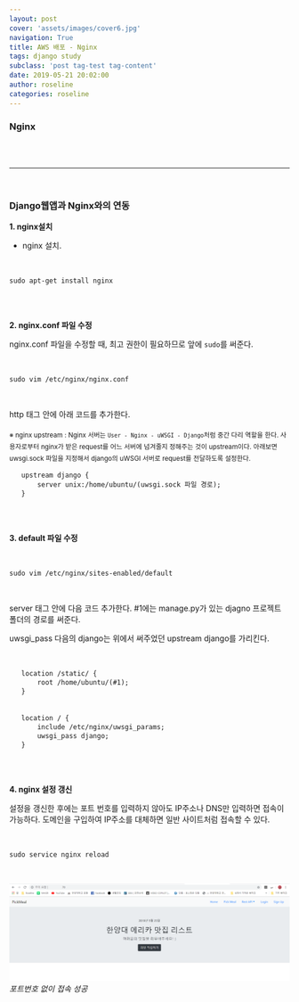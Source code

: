 ```yaml
---
layout: post
cover: 'assets/images/cover6.jpg'
navigation: True
title: AWS 배포 - Nginx
tags: django study
subclass: 'post tag-test tag-content'
date: 2019-05-21 20:02:00
author: roseline
categories: roseline
---
```


### Nginx


<br>
<br>

<hr>

<br>

### Django웹앱과 Nginx와의 연동

**1. nginx설치**

- nginx 설치. 

<br>

```
sudo apt-get install nginx
```

<br>
<br>

**2. nginx.conf 파일 수정**

nginx.conf 파일을 수정할 때, 최고 권한이 필요하므로 앞에 `sudo`를 써준다. 

<br>

```
sudo vim /etc/nginx/nginx.conf 
```

<br>

http 태그 안에 아래 코드를 추가한다.

<sub>※ nginx upstream : Nginx 서버는 `User - Nginx - uWSGI - Django`처럼 중간 다리 역할을 한다. 사용자로부터 nginx가 받은 request를 어느 서버에 넘겨줄지 정해주는 것이 upstream이다. 아래보면 uwsgi.sock 파일을 지정해서 django의 uWSGI 서버로 request를 전달하도록 설정한다. 

</sub>

```
   upstream django {
       server unix:/home/ubuntu/(uwsgi.sock 파일 경로);
   }
```

<br>
<br>

**3. default 파일 수정**

<br>

```
sudo vim /etc/nginx/sites-enabled/default
```

<br>

server 태그 안에 다음 코드 추가한다. #1에는 manage.py가 있는 djagno 프로젝트 폴더의 경로를 써준다. 

uwsgi_pass 다음의 django는 위에서 써주었던 upstream django를 가리킨다. 

<br>


```
   location /static/ {
       root /home/ubuntu/(#1);
   }


   location / {
       include /etc/nginx/uwsgi_params;
       uwsgi_pass django; 
   }
```

<br>
<br>

**4. nginx 설정 갱신**

설정을 갱신한 후에는 포트 번호를 입력하지 않아도 IP주소나 DNS만 입력하면 접속이 가능하다. 도메인을 구입하여 IP주소를 대체하면 일반 사이트처럼 접속할 수 있다.

<br>

```
sudo service nginx reload
```

<br>

<img src="/assets/images/AWS_deploy/28_nginx.PNG">*포트번호 없이 접속 성공*

<br>
<br>

